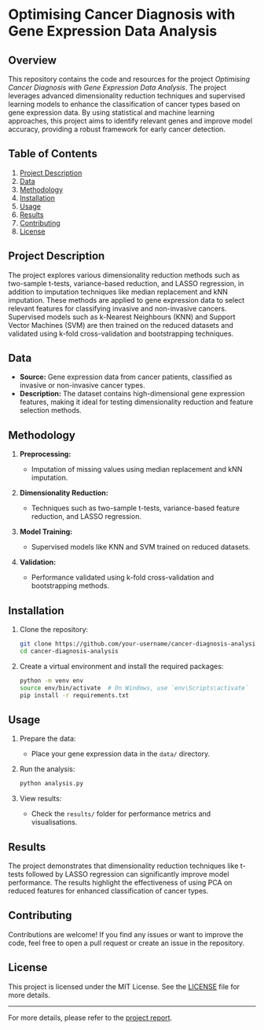 # Optimising Cancer Diagnosis with Gene Expression Data Analysis

## Overview

This repository contains the code and resources for the project *Optimising Cancer Diagnosis with Gene Expression Data Analysis*. The project leverages advanced dimensionality reduction techniques and supervised learning models to enhance the classification of cancer types based on gene expression data. By using statistical and machine learning approaches, this project aims to identify relevant genes and improve model accuracy, providing a robust framework for early cancer detection.

## Table of Contents

1. [Project Description](#project-description)
2. [Data](#data)
3. [Methodology](#methodology)
4. [Installation](#installation)
5. [Usage](#usage)
6. [Results](#results)
7. [Contributing](#contributing)
8. [License](#license)

## Project Description

The project explores various dimensionality reduction methods such as two-sample t-tests, variance-based reduction, and LASSO regression, in addition to imputation techniques like median replacement and kNN imputation. These methods are applied to gene expression data to select relevant features for classifying invasive and non-invasive cancers. Supervised models such as k-Nearest Neighbours (KNN) and Support Vector Machines (SVM) are then trained on the reduced datasets and validated using k-fold cross-validation and bootstrapping techniques.

## Data

- **Source:** Gene expression data from cancer patients, classified as invasive or non-invasive cancer types.
- **Description:** The dataset contains high-dimensional gene expression features, making it ideal for testing dimensionality reduction and feature selection methods.

## Methodology

1. **Preprocessing:**
   - Imputation of missing values using median replacement and kNN imputation.
   
2. **Dimensionality Reduction:**
   - Techniques such as two-sample t-tests, variance-based feature reduction, and LASSO regression.

3. **Model Training:**
   - Supervised models like KNN and SVM trained on reduced datasets.

4. **Validation:**
   - Performance validated using k-fold cross-validation and bootstrapping methods.

## Installation

1. Clone the repository:
   ```bash
   git clone https://github.com/your-username/cancer-diagnosis-analysis.git
   cd cancer-diagnosis-analysis
   ```
2. Create a virtual environment and install the required packages:
   ```bash
   python -m venv env
   source env/bin/activate  # On Windows, use `env\Scripts\activate`
   pip install -r requirements.txt
   ```

## Usage

1. Prepare the data:
   - Place your gene expression data in the `data/` directory.

2. Run the analysis:
   ```bash
   python analysis.py
   ```

3. View results:
   - Check the `results/` folder for performance metrics and visualisations.

## Results

The project demonstrates that dimensionality reduction techniques like t-tests followed by LASSO regression can significantly improve model performance. The results highlight the effectiveness of using PCA on reduced features for enhanced classification of cancer types.

## Contributing

Contributions are welcome! If you find any issues or want to improve the code, feel free to open a pull request or create an issue in the repository.

## License

This project is licensed under the MIT License. See the [LICENSE](LICENSE) file for more details.

---

For more details, please refer to the [project report](./report.pdf).
